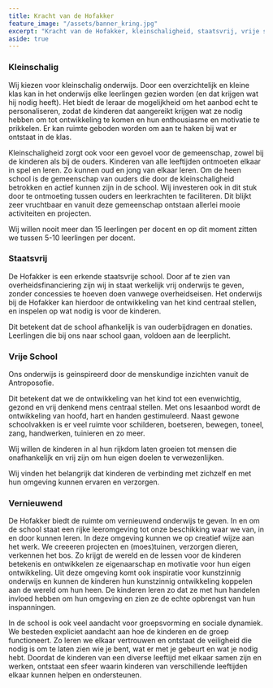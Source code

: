 ```yaml
---
title: Kracht van de Hofakker
feature_image: "/assets/banner_kring.jpg"
excerpt: "Kracht van de Hofakker, kleinschaligheid, staatsvrij, vrije school, vernieuwend"
aside: true
---
```

### Kleinschalig
Wij kiezen voor kleinschalig onderwijs. Door een overzichtelijk en kleine klas kan in het onderwijs elke leerlingen gezien worden (en dat krijgen wat hij nodig heeft). Het biedt de leraar de mogelijkheid om het aanbod echt te personaliseren, zodat de kinderen dat aangereikt krijgen wat ze nodig hebben om tot ontwikkeling te komen en hun enthousiasme en motivatie te prikkelen. Er kan ruimte geboden worden om aan te haken bij wat er ontstaat in de klas.

Kleinschaligheid zorgt ook voor een gevoel voor de gemeenschap, zowel bij de kinderen als bij de ouders. Kinderen van alle leeftijden ontmoeten elkaar in spel en leren. Zo kunnen oud en jong van elkaar leren. Om de heen school is de gemeenschap van ouders die door de kleinschaligheid betrokken en actief kunnen zijn in de school. Wij investeren ook in dit stuk door te ontmoeting tussen ouders en leerkrachten te faciliteren. Dit blijkt zeer vruchtbaar en vanuit deze gemeenschap ontstaan allerlei mooie activiteiten en projecten.

Wij willen nooit meer dan 15 leerlingen per docent en op dit moment zitten we tussen 5-10 leerlingen per docent.

### Staatsvrij
De Hofakker is een erkende staatsvrije school. Door af te zien van overheidsfinanciering zijn wij in staat werkelijk vrij onderwijs te geven, zonder concessies te hoeven doen vanwege overheidseisen.  Het onderwijs bij de Hofakker kan hierdoor de ontwikkeling van het kind centraal stellen, en inspelen op wat nodig is voor de kinderen.
 
Dit betekent dat de school afhankelijk is van ouderbijdragen en donaties. Leerlingen die bij ons naar school gaan, voldoen aan de leerplicht.

### Vrije School
Ons onderwijs is geinspireerd door de menskundige inzichten vanuit de Antroposofie.

Dit betekent dat we de ontwikkeling van het kind tot een evenwichtig, gezond en vrij denkend mens centraal stellen. Met ons lesaanbod wordt de ontwikkeling van hoofd, hart en handen gestimuleerd. Naast gewone schoolvakken is er veel ruimte voor schilderen, boetseren, bewegen, toneel, zang, handwerken, tuinieren en zo meer.

Wij willen de kinderen in al hun rijkdom laten groeien tot mensen die onafhankelijk en vrij zijn om hun eigen doelen te verwezenlijken.

Wij vinden het belangrijk dat kinderen de verbinding met zichzelf en met hun omgeving kunnen ervaren en verzorgen.

### Vernieuwend
De Hofakker biedt de ruimte om vernieuwend onderwijs te geven. In en om de school staat een rijke leeromgeving tot onze beschikking waar we van, in en door kunnen leren. In deze omgeving kunnen we op creatief wijze aan het werk. We creeeren projecten en (moes)tuinen, verzorgen dieren, verkennen het bos. Zo krijgt de wereld en de lessen voor de kinderen betekenis en ontwikkelen ze eigenaarschap en motivatie voor hun eigen ontwikkeling. Uit deze omgeving komt ook inspiratie voor kunstzinnig onderwijs en kunnen de kinderen hun kunstzinnig ontwikkeling koppelen aan de wereld om hun heen. De kinderen leren zo dat ze met hun handelen invloed hebben om hun omgeving en zien ze de echte opbrengst van hun inspanningen.

In de school is ook veel aandacht voor groepsvorming en sociale dynamiek. We besteden expliciet aandacht aan hoe de kinderen en de groep functioneert. Zo leren we elkaar vertrouwen en ontstaat de veiligheid die nodig is om te laten zien wie je bent, wat er met je gebeurt en wat je nodig hebt. Doordat de kinderen van een diverse leeftijd met elkaar samen zijn en werken, ontstaat een sfeer waarin kinderen van verschillende leeftijden elkaar kunnen helpen en ondersteunen. 

